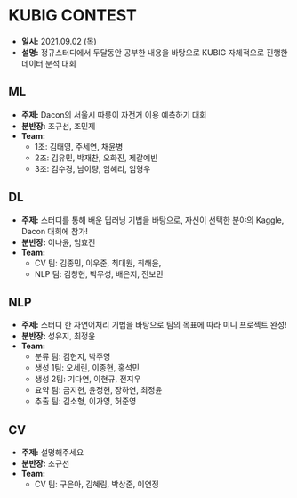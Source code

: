 # KUBIG CONTEST
- **일시:** 2021.09.02 (목)
- **설명:** 정규스터디에서 두달동안 공부한 내용을 바탕으로 KUBIG 자체적으로 진행한 데이터 분석 대회

## ML
- **주제:** Dacon의 서울시 따릉이 자전거 이용 예측하기 대회 
- **분반장:** 조규선, 조민제
- **Team:**
  + 1조: 김태영, 주세연, 채윤병 
  + 2조: 김유민, 박재찬, 오화진, 제갈예빈
  + 3조: 김수경, 남이량, 임혜리, 임형우

## DL
- **주제:** 스터디를 통해 배운 딥러닝 기법을 바탕으로, 자신이 선택한 분야의 Kaggle, Dacon 대회에 참가!
- **분반장:** 이나윤, 임효진
- **Team:**
  + CV 팀: 김종민, 이우준, 최대원, 최해윤, 
  + NLP 팀: 김창현, 박무성, 배은지, 전보민

## NLP
- **주제:** 스터디 한 자연어처리 기법을 바탕으로 팀의 목표에 따라 미니 프로젝트 완성!
- **분반장:** 성유지, 최정윤
- **Team:**
  + 분류 팀: 김현지, 박주영
  + 생성 1팀: 오세린, 이종현, 홍석민
  + 생성 2팀: 기다연, 이현규, 전지우
  + 요약 팀: 금지헌, 윤정현, 장하연, 최정윤
  + 추출 팀: 김소형, 이가영, 허준영

## CV
- **주제:** 설명해주세요
- **분반장:** 조규선
- **Team:**
  + CV 팀: 구은아, 김혜림, 박상준, 이연정
